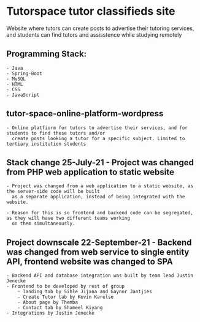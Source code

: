 # Tutorspace tutor classifieds site

Website where tutors can create posts to advertise their tutoring services, and students can find tutors and assisstence while studying remotely

## Programming Stack:
    - Java
    - Spring-Boot
    - MySQL
    - HTML
    - CSS
    - JavaScript

## tutor-space-online-platform-wordpress

    - Online platfiorm for tutors to advertise their services, and for students to find these tutors and/or 
      create posts looking a tutor for a specific subject. Limited to tertiary institution students

## Stack change 25-July-21 - Project was changed from PHP web application to static website

    - Project was changed from a web application to a static website, as the server-side code will be built
      as a separate application, instead of being integrated with the website.
    
    - Reason for this is so frontend and backend code can be segregated, as they will have two different teams working
      on them simultaneously. 

## Project downscale 22-September-21 - Backend was changed from web service to single entity API, frontend website was changed to SPA

    - Backend API and database integration was built by team lead Justin Jenecke
    - Frontend to be developed by rest of group
        - landing tab by Sihle Jijana and Gaynor Jantjies
        - Create Tutor tab by Kevin Karelse
        - About page by Themba
        - Contact tab by Shameel Kiyang
    - Integrations by Justin Jenecke 

